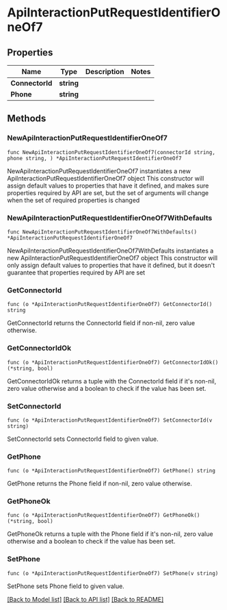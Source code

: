 # ApiInteractionPutRequestIdentifierOneOf7

## Properties

Name | Type | Description | Notes
------------ | ------------- | ------------- | -------------
**ConnectorId** | **string** |  | 
**Phone** | **string** |  | 

## Methods

### NewApiInteractionPutRequestIdentifierOneOf7

`func NewApiInteractionPutRequestIdentifierOneOf7(connectorId string, phone string, ) *ApiInteractionPutRequestIdentifierOneOf7`

NewApiInteractionPutRequestIdentifierOneOf7 instantiates a new ApiInteractionPutRequestIdentifierOneOf7 object
This constructor will assign default values to properties that have it defined,
and makes sure properties required by API are set, but the set of arguments
will change when the set of required properties is changed

### NewApiInteractionPutRequestIdentifierOneOf7WithDefaults

`func NewApiInteractionPutRequestIdentifierOneOf7WithDefaults() *ApiInteractionPutRequestIdentifierOneOf7`

NewApiInteractionPutRequestIdentifierOneOf7WithDefaults instantiates a new ApiInteractionPutRequestIdentifierOneOf7 object
This constructor will only assign default values to properties that have it defined,
but it doesn't guarantee that properties required by API are set

### GetConnectorId

`func (o *ApiInteractionPutRequestIdentifierOneOf7) GetConnectorId() string`

GetConnectorId returns the ConnectorId field if non-nil, zero value otherwise.

### GetConnectorIdOk

`func (o *ApiInteractionPutRequestIdentifierOneOf7) GetConnectorIdOk() (*string, bool)`

GetConnectorIdOk returns a tuple with the ConnectorId field if it's non-nil, zero value otherwise
and a boolean to check if the value has been set.

### SetConnectorId

`func (o *ApiInteractionPutRequestIdentifierOneOf7) SetConnectorId(v string)`

SetConnectorId sets ConnectorId field to given value.


### GetPhone

`func (o *ApiInteractionPutRequestIdentifierOneOf7) GetPhone() string`

GetPhone returns the Phone field if non-nil, zero value otherwise.

### GetPhoneOk

`func (o *ApiInteractionPutRequestIdentifierOneOf7) GetPhoneOk() (*string, bool)`

GetPhoneOk returns a tuple with the Phone field if it's non-nil, zero value otherwise
and a boolean to check if the value has been set.

### SetPhone

`func (o *ApiInteractionPutRequestIdentifierOneOf7) SetPhone(v string)`

SetPhone sets Phone field to given value.



[[Back to Model list]](../README.md#documentation-for-models) [[Back to API list]](../README.md#documentation-for-api-endpoints) [[Back to README]](../README.md)


